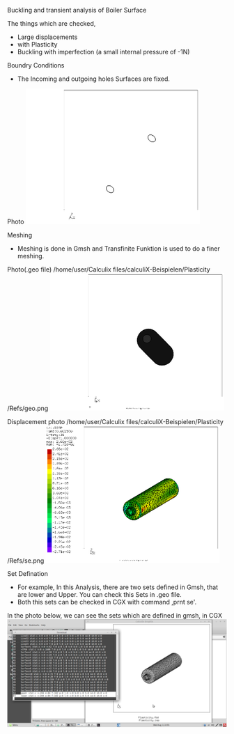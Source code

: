 Buckling and transient analysis of Boiler Surface

The things which are checked,
* Large displacements
* with Plasticity
* Buckling with imperfection (a small internal pressure of -1N)

Boundry Conditions
* The Incoming and outgoing holes Surfaces are fixed.

Photo
<img src="Refs/sets.png" width="400" title="Sets for boundary application">

Meshing
* Meshing is done in Gmsh and Transfinite Funktion is used to do a finer meshing.

Photo(.geo file)
/home/user/Calculix files/calculiX-Beispielen/Plasticity /Refs/geo.png
<img src="Refs/geo.png" width="400" title=".geo file">

Displacement photo
/home/user/Calculix files/calculiX-Beispielen/Plasticity /Refs/se.png
<img src="Refs/se.png" width="400" title="Displacement">

Set Defination
* For example, In this Analysis, there are two sets defined in Gmsh, that are lower and Upper. You can check this Sets in .geo file.
* Both this sets can be checked in CGX with command ,prnt se'.

In the photo below, we can see the sets which are defined in gmsh, in CGX
<img src="Refs/Sets-Plasticity.png" width="600" title="Set Definition">


